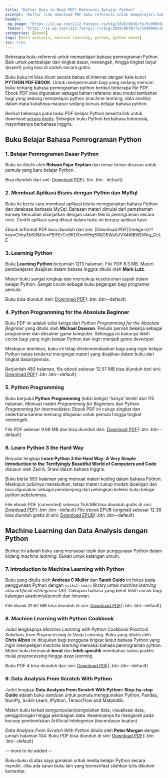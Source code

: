 ```yaml
---
title: "Daftar Buku (e-Book PDF) Referensi Belajar Python"
excerpt: "Daftar link download PDF buku referensi untuk mempelajari bahasa pemrograman Python dari tingkat dasar, menengah, hingga tingkat lanjut (expert) gratis"
header:
 og_image: "https://i2.wp.com/i112.fastpic.ru/big/2020/0630/fe/5e90066cda148d7cf9d4033db05301fe.jpg?ssl=1"
 teaser: "https://i2.wp.com/i112.fastpic.ru/big/2020/0630/fe/5e90066cda148d7cf9d4033db05301fe.jpg?resize=460,250"
categories: [ebook]
tags: [data analysis, machine learning, python, python ebook]
toc: true
---
```

Beberapa buku referensi untuk mempelajari bahasa pemrograman Python. Baik untuk pembelajar dari tingkat dasar, menengah, hingga tingkat lanjut (expert) yang bisa di unduh secara gratis.

Buku buku ini bisa dicari secara bebas di internet dengan kata kunci **PYTHON PDF EBOOK**. Untuk mempermudah bagi yang sedang mencari buku tentang bahasa pemrograman python berikut beberapa file PDF.
Ebook PDF bisa digunakan sebagai bahan referensi atau modul tambahan bagi yang sedang mempelajari python (machine learning, data analilis) dalam mata kuliahnya maupun sedang kursus belajar bahasa python.

Berikut beberapa judul buku PDF belajar Python beserta link untuk download [secara gratis](#note). Sebagian buku Python berbahasa Indoneaia, mayoritasnya berbahasa Inggris.

## Buku Belajar Bahasa Pemrograman Python

### 1. Belajar Pemrograman Dasar Python

Buku ini ditulis oleh **Ridwan Fajar Septian** dan benar benar disusun untuk pemula yang baru belajar Python.

Bisa diunduh dari sini: [Download PDF](/mega.nz/file/ep5AlTqb#InIeUOsvFJ85w1pjKlFOEdfegnuV_Qcj_CNHCYfY-Ok){:.btn .btn--default}

### 2. Membuat Aplikasi Bisnis dengan Pythin dan MySql

Buku ini berisi cara membuat aplikasi bisnis menggunakan bahasa Python dan database berbasis MySql. Bahasan materi dimulai dari pemahaman konsep kemudian dilanjutkan dengan ulasan teknis pemrigraman secara rinci. Contih aplikasi yang dibuat dalam buku ini berupa aplikasi kasir.

Ebook brformat PDF bisa diunduh dari sini: [Download PDF](/mega.nz/?key=Chhy3bKR&file=PElFErCc6KDXmrKHgSWjOEWa0JVX4I8BWDiNig_GeLE
### 3. Learning Python

Buku **Learning Python** berjumlah 1213 halaman. File PDF 8.3 MB. Materi pembelajaran disajikan dalam bahasa Inggris ditulis oleh **Mark Lutz**. 

Materi buku sangat lengkap dan mencakup keseluruhan aspek dalam belajar Python. Sangat cocok sebagai buku pegangan bagi programer pemula.

Buku bisa diunduh dari: [Download PDF](/mega.nz/?key=6ooUDayS&file=n20NoxpLDv4i0OJ-487w-jeLznv5zk8znK-Tyc3aXOE){:.btn .btn--default}

### 4. Python Programming for the Absolute Beginner

Buku PDF ini adalah edisi ketiga dari *Python Programming for the Absolute Beginner* yang ditulis oleh **Michael Dawson**.
Penulis pernah bekerja sebagai programmer dan desainer game komputer. Sehingga isi bukunya lebih cocok bagi yang ingin belajar Python dan ingin menjadi _game developer_.

Meskipun demikian, buku ini tetap direkomendasikan bagi yang ingin belajar Python tanpa tendensi mengingat materi yang disajikan dalam buku dari tingkat dasar/pemula.

Berjumlah 480 halaman, file ebook sebesar 12.57 MB bisa diunduh dari sini: [Download PDF](/mega.nz/?key=OxhG1SyQ&file=JdUS65Oohfr_J8V9B_L0k0nPZyyPcW6PklQWNGiKZXE){:.btn .btn--default}

### 5. Python Programming

Buku berjudul **Python Programming** (edisi ketiga) 'hanya' terdiri dari 115 halaman. Memuat materi _Programming for Beginners_ dan _Python Programming for Intermediates_. 
Ebook PDF ini cukup singkat dan sederhana karena memang ditujukan untuk pemula hingga tingkat menengah. 

File PDF sebesar 9.89 MB dan bisa diunduh dari: [Download PDF](/mega.nz/?key=30o2nK7D&file=MUmBnMGGlJcMzkuQebLpTcFYYyUkPDuX-3zNG_1pLpk){:.btn .btn--default}

### 6. Learn Python 3 the Hard Way

Berjudul lengkap **Learn Python 3 the Hard Way: A Very Simple Introduction to the Terrifyingly Beautiful World of Computers and Code** disusun oleh Zed A. Shaw dalam bahasa Inggris.

Buku berisi 563 halaman yang memuat materi koding dalam bahasa Python. Meskipun judulnya menakutkan, tetapi materi cukup mudah dipelajari dan bisa digunakan sebagai pendamping dan pelengkao koleksi buku belajar python sebelumnya.

File ebook PDF (converted) sebesar 15.6 MB bisa diunduh gratis di sini: [Download PDF](/mega.nz/?key=K8pTGAJJ&file=Gq9TvHrUibqRp8NdtvnWEWB-iAvpk7-cvgIFFoQqOK4){:.btn .btn--default}
File ebook EPUB (original) sebesar 12.38 bisa diunduh gratis di sini: [Download EPUB](/mega.nz/?key=KhhxVSIY&file=4Z3tKYH3_JOWTKgFrs4SXMs6L8U6U1bkWahOzaYzgug){:.btn .btn--default}

## Machine Learning dan Data Analysis dengan Python

Berikut ini adalah buku yang menyasar topik dan penggunaan Python dalam bidang _machine learning_. Bukan untuk kalangan umum.

### 7. Introduction to Machine Learning with Python

Buku yang ditulis oleh **Andreas C Muller** dan **Sarah Guido** ini fokus pada penggunaan Python dengan `scikit-learn` library untuk _machine learning_ atau _artificial intelegence_ (AI).
Cakupan bahasa yang berat lebih cocok bagi kalangan akademisi/peneiti dan ilmuwan.

File ebook 31.62 MB bisa diunduh di sini: [Download PDF](/mega.nz/file/Th4hmK6R#20MG3Q3gOodpGzovmCNXL4zeLXZ-gRsPrNUnHsgbceA){:.btn .btn--default}

### 8. Machine Learning with Python Cookbook

Judul lengkapnya _Machine Learning with Python Cookbook Practical Solutions from Preprocessing to Deep Learning_. Buku yang ditulis oleh **Chris Albon** ini ditujukan bagi pengguna tingkat lanjut bahasa Python yang ingin mempelajari _machine learning_ memakai bahasa pemrograman python. Materi buku termasuk **berat** dan **lebih spesifik** membahas solusi praktis mulai _preprocessing_ hingga _deep learning_.  

Buku PDF 4 bisa diunduh dari sini: [Download PDF](/mega.nz/?key=jsxGjLoS&file=lZ2VqqtOA041VDm8BssIHZ5vFx76ONA0vJ5GnXGBy-s){:.btn .btn--default}

### 9. Data Analysis From Scratch With Python

Judul lengkap **Data Analysis From Scratch With Python: Step-by-step Guide** adalah buku oanduan untuk pemula menggunakan Python, Pandas, NumPy, Scikit-Learn, IPython, TensorFlow and Matplotlib.

Materi buku terkait pengumpulan/pengolahan data, visualisasi data, penggolongan hingga pembagian data. Kesemuanya itu mengarah pada konsep pembentukan Artificial Intelegence (kecerdasan buatan)

*Data Analysis From Scratch With Python* ditulis oleh **Peter Morgan** dengan jumlah halaman 104. Buku PDF bisa diunduh di sini: [Download PDF](/mega.nz/?key=O4pmATQD&file=CcYqS7RRMaV0HlDe8r0ZvrZ6kWCuaiGUnnw66gldL6Q){:.btn .btn--default}

-- more to be added --

Buku-buku di atas saya gunakan untuk media belajar Python secara mandiri. Jika ada saran buku lain yang bermanfaat silahkan tulis dikolom komentar.

